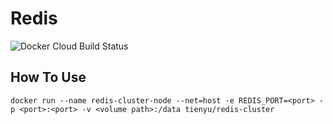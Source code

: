 # Redis
![Docker Cloud Build Status](https://img.shields.io/docker/cloud/build/tienyu/redis-cluster)

## How To Use
```bash=
docker run --name redis-cluster-node --net=host -e REDIS_PORT=<port> -p <port>:<port> -v <volume path>:/data tienyu/redis-cluster
```

